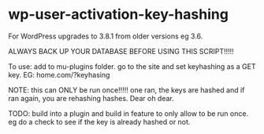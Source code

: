 wp-user-activation-key-hashing
==============================

For WordPress upgrades to 3.8.1 from older versions eg 3.6.

ALWAYS BACK UP YOUR DATABASE BEFORE USING THIS SCRIPT!!!!!

To use: add to mu-plugins folder. go to the site and set keyhashing as a GET key. EG: home.com/?keyhasing

NOTE: this can ONLY be run once!!!!! one ran, the keys are hashed and if ran again, you are rehashing hashes. Dear oh dear. 

TODO: build into a plugin and build in feature to only allow to be run once. eg do a check to see if the key is already hashed or not.
